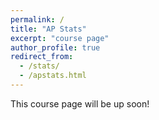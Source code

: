 ```yaml
---
permalink: /
title: "AP Stats"
excerpt: "course page"
author_profile: true
redirect_from: 
  - /stats/
  - /apstats.html
---
```


This course page will be up soon!
